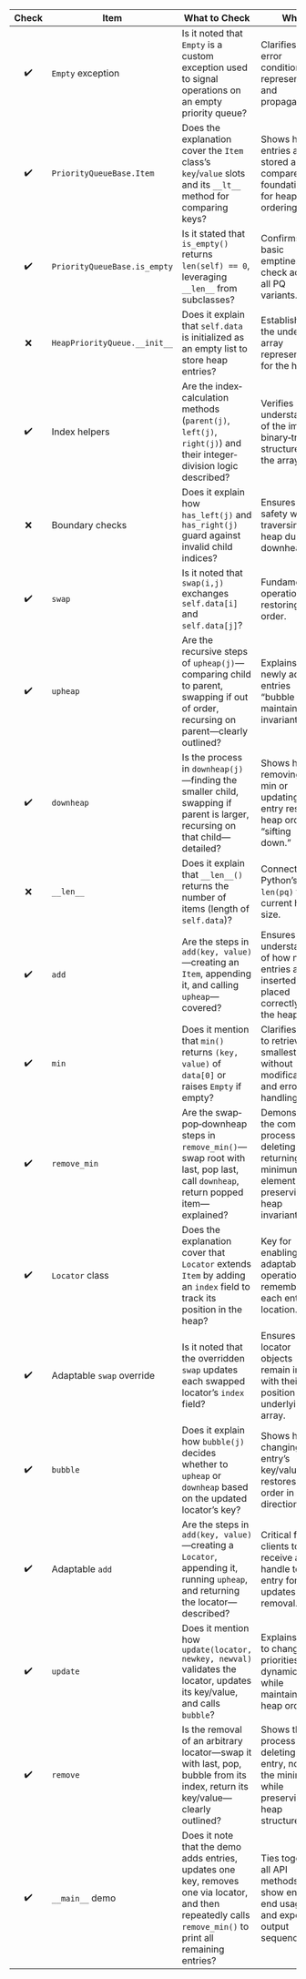 | Check | Item                         | What to Check                                                                                                                                               | Why                                                                                                              | Notes                                                                                    |
| :---: | ---------------------------- | ----------------------------------------------------------------------------------------------------------------------------------------------------------- | ---------------------------------------------------------------------------------------------------------------- | ---------------------------------------------------------------------------------------- |
|   ✔️   | `Empty` exception            | Is it noted that `Empty` is a custom exception used to signal operations on an empty priority queue?                                                        | Clarifies how error conditions are represented and propagated.                                                   |                                                                                          |
|   ✔️   | `PriorityQueueBase.Item`     | Does the explanation cover the `Item` class’s `key`/`value` slots and its `__lt__` method for comparing keys?                                               | Shows how entries are stored and compared, foundational for heap ordering.                                       |                                                                                          |
|   ✔️   | `PriorityQueueBase.is_empty` | Is it stated that `is_empty()` returns `len(self) == 0`, leveraging `__len__` from subclasses?                                                              | Confirms the basic emptiness check across all PQ variants.                                                       |                                                                                          |
|   ❌   | `HeapPriorityQueue.__init__` | Does it explain that `self.data` is initialized as an empty list to store heap entries?                                                                     | Establishes the underlying array representation for the heap.                                                    | The response mentions `self.data` but doesn’t describe its initialization in `__init__`. |
|   ✔️   | Index helpers                | Are the index‐calculation methods (`parent(j)`, `left(j)`, `right(j)`) and their integer‐division logic described?                                          | Verifies understanding of the implicit binary‐tree structure in the array.                                       |                                                                                          |
|   ❌   | Boundary checks              | Does it explain how `has_left(j)` and `has_right(j)` guard against invalid child indices?                                                                   | Ensures safety when traversing the heap during downheap.                                                         | `has_left`/`has_right` are not mentioned.                                                |
|   ✔️   | `swap`                       | Is it noted that `swap(i,j)` exchanges `self.data[i]` and `self.data[j]`?                                                                                   | Fundamental operation for restoring heap order.                                                                  |                                                                                          |
|   ✔️   | `upheap`                     | Are the recursive steps of `upheap(j)`—comparing child to parent, swapping if out of order, recursing on parent—clearly outlined?                           | Explains how newly added entries “bubble up” to maintain heap invariant.                                         |                                                                                          |
|   ✔️   | `downheap`                   | Is the process in `downheap(j)`—finding the smaller child, swapping if parent is larger, recursing on that child—detailed?                                  | Shows how removing the min or updating an entry restores heap order by “sifting down.”                           |                                                                                          |
|   ❌   | `__len__`                    | Does it explain that `__len__()` returns the number of items (length of `self.data`)?                                                                       | Connects Python’s `len(pq)` to the current heap size.                                                            | The `__len__` method is not described.                                                   |
|   ✔️   | `add`                        | Are the steps in `add(key, value)`—creating an `Item`, appending it, and calling `upheap`—covered?                                                          | Ensures understanding of how new entries are inserted and placed correctly in the heap.                          |                                                                                          |
|   ✔️   | `min`                        | Does it mention that `min()` returns `(key, value)` of `data[0]` or raises `Empty` if empty?                                                                | Clarifies how to retrieve the smallest entry without modification and error handling.                            |                                                                                          |
|   ✔️   | `remove_min`                 | Are the swap‐pop‐downheap steps in `remove_min()`—swap root with last, pop last, call `downheap`, return popped item—explained?                             | Demonstrates the complete process of deleting and returning the minimum element while preserving heap invariant. |                                                                                          |
|   ✔️   | `Locator` class              | Does the explanation cover that `Locator` extends `Item` by adding an `index` field to track its position in the heap?                                      | Key for enabling adaptable operations by remembering each entry’s location.                                      |                                                                                          |
|   ✔️   | Adaptable `swap` override    | Is it noted that the overridden `swap` updates each swapped locator’s `index` field?                                                                        | Ensures locator objects remain in sync with their position in the underlying array.                              |                                                                                          |
|   ✔️   | `bubble`                     | Does it explain how `bubble(j)` decides whether to `upheap` or `downheap` based on the updated locator’s key?                                               | Shows how changing an entry’s key/value restores heap order in either direction.                                 |                                                                                          |
|   ✔️   | Adaptable `add`              | Are the steps in `add(key, value)`—creating a `Locator`, appending it, running `upheap`, and returning the locator—described?                               | Critical for clients to receive a handle to the entry for later updates or removal.                              |                                                                                          |
|   ✔️   | `update`                     | Does it mention how `update(locator, newkey, newval)` validates the locator, updates its key/value, and calls `bubble`?                                     | Explains how to change priorities dynamically while maintaining heap order.                                      |                                                                                          |
|   ✔️   | `remove`                     | Is the removal of an arbitrary locator—swap it with last, pop, bubble from its index, return its key/value—clearly outlined?                                | Shows the full process for deleting any entry, not just the minimum, while preserving the heap structure.        |                                                                                          |
|   ✔️   | `__main__` demo              | Does it note that the demo adds entries, updates one key, removes one via locator, and then repeatedly calls `remove_min()` to print all remaining entries? | Ties together all API methods to show end-to-end usage and expected output sequence.                             |                                                                                          |
